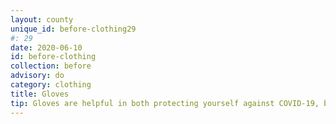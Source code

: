 ```yaml
---
layout: county 
unique_id: before-clothing29
#: 29
date: 2020-06-10
id: before-clothing
collection: before
advisory: do
category: clothing
title: Gloves
tip: Gloves are helpful in both protecting yourself against COVID-19, but they can also be helpful in making sure fingerprints aren't tracked. Heat resistant gloves can also be useful for picking up tear gas canisters and throwing them back.
---
```

